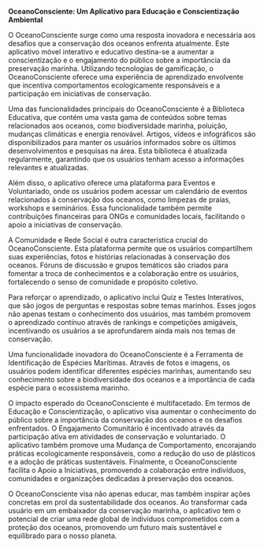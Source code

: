 **OceanoConsciente: Um Aplicativo para Educação e Conscientização Ambiental**

O OceanoConsciente surge como uma resposta inovadora e necessária aos desafios que a conservação dos oceanos enfrenta atualmente. Este aplicativo móvel interativo e educativo destina-se a aumentar a conscientização e o engajamento do público sobre a importância da preservação marinha. Utilizando tecnologias de gamificação, o OceanoConsciente oferece uma experiência de aprendizado envolvente que incentiva comportamentos ecologicamente responsáveis e a participação em iniciativas de conservação.

Uma das funcionalidades principais do OceanoConsciente é a Biblioteca Educativa, que contém uma vasta gama de conteúdos sobre temas relacionados aos oceanos, como biodiversidade marinha, poluição, mudanças climáticas e energia renovável. Artigos, vídeos e infográficos são disponibilizados para manter os usuários informados sobre os últimos desenvolvimentos e pesquisas na área. Esta biblioteca é atualizada regularmente, garantindo que os usuários tenham acesso a informações relevantes e atualizadas.

Além disso, o aplicativo oferece uma plataforma para Eventos e Voluntariado, onde os usuários podem acessar um calendário de eventos relacionados à conservação dos oceanos, como limpezas de praias, workshops e seminários. Essa funcionalidade também permite contribuições financeiras para ONGs e comunidades locais, facilitando o apoio a iniciativas de conservação.

A Comunidade e Rede Social é outra característica crucial do OceanoConsciente. Esta plataforma permite que os usuários compartilhem suas experiências, fotos e histórias relacionadas à conservação dos oceanos. Fóruns de discussão e grupos temáticos são criados para fomentar a troca de conhecimentos e a colaboração entre os usuários, fortalecendo o senso de comunidade e propósito coletivo.

Para reforçar o aprendizado, o aplicativo inclui Quiz e Testes Interativos, que são jogos de perguntas e respostas sobre temas marinhos. Esses jogos não apenas testam o conhecimento dos usuários, mas também promovem o aprendizado contínuo através de rankings e competições amigáveis, incentivando os usuários a se aprofundarem ainda mais nos temas de conservação.

Uma funcionalidade inovadora do OceanoConsciente é a Ferramenta de Identificação de Espécies Marítimas. Através de fotos e imagens, os usuários podem identificar diferentes espécies marinhas, aumentando seu conhecimento sobre a biodiversidade dos oceanos e a importância de cada espécie para o ecossistema marinho.

O impacto esperado do OceanoConsciente é multifacetado. Em termos de Educação e Conscientização, o aplicativo visa aumentar o conhecimento do público sobre a importância da conservação dos oceanos e os desafios enfrentados. O Engajamento Comunitário é incentivado através da participação ativa em atividades de conservação e voluntariado. O aplicativo também promove uma Mudança de Comportamento, encorajando práticas ecologicamente responsáveis, como a redução do uso de plásticos e a adoção de práticas sustentáveis. Finalmente, o OceanoConsciente facilita o Apoio a Iniciativas, promovendo a colaboração entre indivíduos, comunidades e organizações dedicadas à preservação dos oceanos.

O OceanoConsciente visa não apenas educar, mas também inspirar ações concretas em prol da sustentabilidade dos oceanos. Ao transformar cada usuário em um embaixador da conservação marinha, o aplicativo tem o potencial de criar uma rede global de indivíduos comprometidos com a proteção dos oceanos, promovendo um futuro mais sustentável e equilibrado para o nosso planeta.
